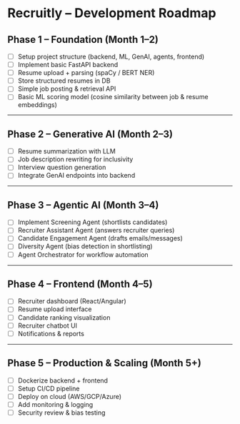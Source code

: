 # Recruitly – Development Roadmap

## Phase 1 – Foundation (Month 1–2)
- [ ] Setup project structure (backend, ML, GenAI, agents, frontend)
- [ ] Implement basic FastAPI backend
- [ ] Resume upload + parsing (spaCy / BERT NER)
- [ ] Store structured resumes in DB
- [ ] Simple job posting & retrieval API
- [ ] Basic ML scoring model (cosine similarity between job & resume embeddings)

---

## Phase 2 – Generative AI (Month 2–3)
- [ ] Resume summarization with LLM
- [ ] Job description rewriting for inclusivity
- [ ] Interview question generation
- [ ] Integrate GenAI endpoints into backend

---

## Phase 3 – Agentic AI (Month 3–4)
- [ ] Implement Screening Agent (shortlists candidates)
- [ ] Recruiter Assistant Agent (answers recruiter queries)
- [ ] Candidate Engagement Agent (drafts emails/messages)
- [ ] Diversity Agent (bias detection in shortlisting)
- [ ] Agent Orchestrator for workflow automation

---

## Phase 4 – Frontend (Month 4–5)
- [ ] Recruiter dashboard (React/Angular)
- [ ] Resume upload interface
- [ ] Candidate ranking visualization
- [ ] Recruiter chatbot UI
- [ ] Notifications & reports

---

## Phase 5 – Production & Scaling (Month 5+)
- [ ] Dockerize backend + frontend
- [ ] Setup CI/CD pipeline
- [ ] Deploy on cloud (AWS/GCP/Azure)
- [ ] Add monitoring & logging
- [ ] Security review & bias testing
